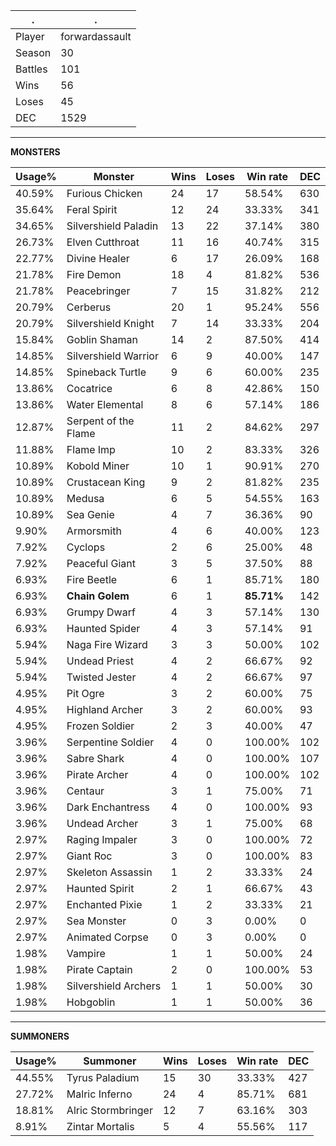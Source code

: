 .|.
|-|-
Player|forwardassault
Season|30
Battles|101
Wins|56
Loses|45
DEC|1529

---
**MONSTERS**

Usage%|Monster|Wins|Loses|Win rate|DEC|
-|-|-|-|-|-|
40.59%|Furious Chicken|24|17|58.54%|630|
35.64%|Feral Spirit|12|24|33.33%|341|
34.65%|Silvershield Paladin|13|22|37.14%|380|
26.73%|Elven Cutthroat|11|16|40.74%|315|
22.77%|Divine Healer|6|17|26.09%|168|
21.78%|Fire Demon|18|4|81.82%|536|
21.78%|Peacebringer|7|15|31.82%|212|
20.79%|Cerberus|20|1|95.24%|556|
20.79%|Silvershield Knight|7|14|33.33%|204|
15.84%|Goblin Shaman|14|2|87.50%|414|
14.85%|Silvershield Warrior|6|9|40.00%|147|
14.85%|Spineback Turtle|9|6|60.00%|235|
13.86%|Cocatrice|6|8|42.86%|150|
13.86%|Water Elemental|8|6|57.14%|186|
12.87%|Serpent of the Flame|11|2|84.62%|297|
11.88%|Flame Imp|10|2|83.33%|326|
10.89%|Kobold Miner|10|1|90.91%|270|
10.89%|Crustacean King|9|2|81.82%|235|
10.89%|Medusa|6|5|54.55%|163|
10.89%|Sea Genie|4|7|36.36%|90|
9.90%|Armorsmith|4|6|40.00%|123|
7.92%|Cyclops|2|6|25.00%|48|
7.92%|Peaceful Giant|3|5|37.50%|88|
6.93%|Fire Beetle|6|1|85.71%|180|
6.93%|**Chain Golem**|6|1|**85.71%**|142|
6.93%|Grumpy Dwarf|4|3|57.14%|130|
6.93%|Haunted Spider|4|3|57.14%|91|
5.94%|Naga Fire Wizard|3|3|50.00%|102|
5.94%|Undead Priest|4|2|66.67%|92|
5.94%|Twisted Jester|4|2|66.67%|97|
4.95%|Pit Ogre|3|2|60.00%|75|
4.95%|Highland Archer|3|2|60.00%|93|
4.95%|Frozen Soldier|2|3|40.00%|47|
3.96%|Serpentine Soldier|4|0|100.00%|102|
3.96%|Sabre Shark|4|0|100.00%|107|
3.96%|Pirate Archer|4|0|100.00%|102|
3.96%|Centaur|3|1|75.00%|71|
3.96%|Dark Enchantress|4|0|100.00%|93|
3.96%|Undead Archer|3|1|75.00%|68|
2.97%|Raging Impaler|3|0|100.00%|72|
2.97%|Giant Roc|3|0|100.00%|83|
2.97%|Skeleton Assassin|1|2|33.33%|24|
2.97%|Haunted Spirit|2|1|66.67%|43|
2.97%|Enchanted Pixie|1|2|33.33%|21|
2.97%|Sea Monster|0|3|0.00%|0|
2.97%|Animated Corpse|0|3|0.00%|0|
1.98%|Vampire|1|1|50.00%|24|
1.98%|Pirate Captain|2|0|100.00%|53|
1.98%|Silvershield Archers|1|1|50.00%|30|
1.98%|Hobgoblin|1|1|50.00%|36|

---
**SUMMONERS**

Usage%|Summoner|Wins|Loses|Win rate|DEC|
-|-|-|-|-|-|
44.55%|Tyrus Paladium|15|30|33.33%|427|
27.72%|Malric Inferno|24|4|85.71%|681|
18.81%|Alric Stormbringer|12|7|63.16%|303|
8.91%|Zintar Mortalis|5|4|55.56%|117|

